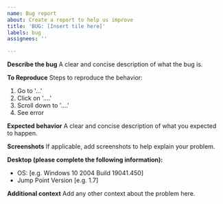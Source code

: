 ```yaml
---
name: Bug report
about: Create a report to help us improve
title: 'BUG: [Insert tile here]'
labels: bug
assignees: ''

---
```


**Describe the bug**
A clear and concise description of what the bug is.

**To Reproduce**
Steps to reproduce the behavior:
1. Go to '...'
2. Click on '....'
3. Scroll down to '....'
4. See error

**Expected behavior**
A clear and concise description of what you expected to happen.

**Screenshots**
If applicable, add screenshots to help explain your problem.

**Desktop (please complete the following information):**
 - OS: [e.g. Windows 10 2004 Build 19041.450]
 - Jump Point Version [e.g. 1.7]

**Additional context**
Add any other context about the problem here.
